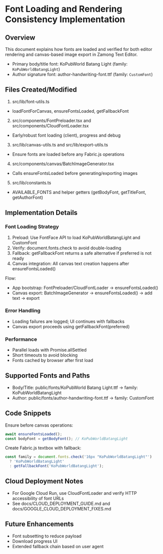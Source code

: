 # Font Loading and Rendering Consistency Implementation

## Overview

This document explains how fonts are loaded and verified for both editor rendering and canvas-based image export in Zamong Text Editor.

- Primary body/title font: KoPubWorld Batang Light (family: `KoPubWorldBatangLight`)
- Author signature font: author-handwriting-font.ttf (family: `CustomFont`)

## Files Created/Modified

1) src/lib/font-utils.ts
- loadFontForCanvas, ensureFontsLoaded, getFallbackFont
2) src/components/FontPreloader.tsx and src/components/CloudFontLoader.tsx
- Early/robust font loading (client), progress and debug
3) src/lib/canvas-utils.ts and src/lib/export-utils.ts
- Ensure fonts are loaded before any Fabric.js operations
4) src/components/canvas/BatchImageGenerator.tsx
- Calls ensureFontsLoaded before generating/exporting images
5) src/lib/constants.ts
- AVAILABLE_FONTS and helper getters (getBodyFont, getTitleFont, getAuthorFont)

## Implementation Details

### Font Loading Strategy
1. Preload: Use FontFace API to load KoPubWorldBatangLight and CustomFont
2. Verify: document.fonts.check to avoid double-loading
3. Fallback: getFallbackFont returns a safe alternative if preferred is not ready
4. Canvas integration: All canvas text creation happens after ensureFontsLoaded()

Flow:
- App bootstrap: FontPreloader/CloudFontLoader → ensureFontsLoaded()
- Canvas export: BatchImageGenerator → ensureFontsLoaded() → add text → export

### Error Handling
- Loading failures are logged; UI continues with fallbacks
- Canvas export proceeds using getFallbackFont(preferred)

### Performance
- Parallel loads with Promise.allSettled
- Short timeouts to avoid blocking
- Fonts cached by browser after first load

## Supported Fonts and Paths
- Body/Title: public/fonts/KoPubWorld Batang Light.ttf → family: KoPubWorldBatangLight
- Author: public/fonts/author-handwriting-font.ttf → family: CustomFont

## Code Snippets

Ensure before canvas operations:
```ts
await ensureFontsLoaded();
const bodyFont = getBodyFont(); // KoPubWorldBatangLight
```

Create Fabric.js textbox with fallback:
```ts
const family = document.fonts.check('16px "KoPubWorldBatangLight"')
  ? 'KoPubWorldBatangLight'
  : getFallbackFont('KoPubWorldBatangLight');
```

## Cloud Deployment Notes
- For Google Cloud Run, use CloudFontLoader and verify HTTP accessibility of font URLs
- See docs/CLOUD_DEPLOYMENT_GUIDE.md and docs/GOOGLE_CLOUD_DEPLOYMENT_FIXES.md

## Future Enhancements
- Font subsetting to reduce payload
- Download progress UI
- Extended fallback chain based on user agent
